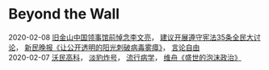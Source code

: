﻿# Beyond the Wall

2020-02-08 [旧金山中国领事馆前悼念李文亮](https://github.com/markmeloon/GFW/tree/master/2020/2020-02-08_%E4%B8%AD%E5%9B%BD%E9%A2%86%E4%BA%8B%E9%A6%86%E5%89%8D%E6%82%BC%E5%BF%B5%E6%9D%8E%E6%96%87%E4%BA%AE)，
[建议开展遵守宪法35条全民大讨论](https://github.com/markmeloon/GFW/tree/master/2020/2020-02-08_%E9%81%B5%E5%AE%88%E5%AE%AA%E6%B3%95)，
[新民晚报《让公开透明的阳光刺破病毒雾瘴》](https://github.com/markmeloon/GFW/tree/master/2020/2020-02-08_%E6%96%B0%E6%B0%91%E6%99%9A%E6%8A%A5)，
[言论自由](https://github.com/markmeloon/GFW/tree/master/2020/2020-02-08_%E8%A8%80%E8%AE%BA%E8%87%AA%E7%94%B1)        
2020-02-07 [沃民高科](https://github.com/markmeloon/GFW/tree/master/2020/2020-02-07_%E6%B2%83%E6%B0%91%E9%AB%98%E7%A7%91)，
[淡豹炸号](https://github.com/markmeloon/GFW/tree/master/2020/2020-02-07_%E6%B7%A1%E8%B1%B9%E7%82%B8%E5%8F%B7)，
[流行病学](https://github.com/markmeloon/GFW/tree/master/2020/2020-02-07_%E6%B5%81%E8%A1%8C%E7%97%85%E5%AD%A6)， 
[维舟《盛世的泡沫政治》](https://github.com/markmeloon/GFW/tree/master/2020/2020-02-07_%E7%BB%B4%E8%88%9F%E7%9B%9B%E4%B8%96%E7%9A%84%E6%B3%A1%E6%B2%AB%E6%94%BF%E6%B2%BB)
